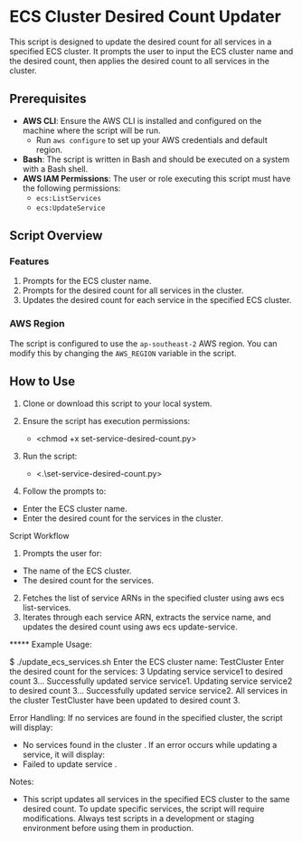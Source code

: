 # ECS Cluster Desired Count Updater

This script is designed to update the desired count for all services in a specified ECS cluster. It prompts the user to input the ECS cluster name and the desired count, then applies the desired count to all services in the cluster.

## Prerequisites

- **AWS CLI**: Ensure the AWS CLI is installed and configured on the machine where the script will be run.
  - Run `aws configure` to set up your AWS credentials and default region.
- **Bash**: The script is written in Bash and should be executed on a system with a Bash shell.
- **AWS IAM Permissions**: The user or role executing this script must have the following permissions:
  - `ecs:ListServices`
  - `ecs:UpdateService`

## Script Overview

### Features
1. Prompts for the ECS cluster name.
2. Prompts for the desired count for all services in the cluster.
3. Updates the desired count for each service in the specified ECS cluster.

### AWS Region
The script is configured to use the `ap-southeast-2` AWS region. You can modify this by changing the `AWS_REGION` variable in the script.

## How to Use

1. Clone or download this script to your local system.
2. Ensure the script has execution permissions:

   - <chmod +x set-service-desired-count.py>
   
3. Run the script:
   - <.\set-service-desired-count.py>
4. Follow the prompts to:
- Enter the ECS cluster name.
- Enter the desired count for the services in the cluster.


Script Workflow
1. Prompts the user for:
- The name of the ECS cluster.
- The desired count for the services.
2. Fetches the list of service ARNs in the specified cluster using aws ecs list-services.
3. Iterates through each service ARN, extracts the service name, and updates the desired count using aws ecs update-service.

  
*****  Example Usage: 

$ ./update_ecs_services.sh
 Enter the ECS cluster name: TestCluster
 Enter the desired count for the services: 3
 Updating service service1 to desired count 3...
 Successfully updated service service1.
 Updating service service2 to desired count 3...
 Successfully updated service service2.
 All services in the cluster TestCluster have been updated to desired count 3.


Error Handling: 
 If no services are found in the specified cluster, the script will display:
  - No services found in the cluster <ClusterName>.
If an error occurs while updating a service, it will display:
  - Failed to update service <ServiceName>.



Notes:
- This script updates all services in the specified ECS cluster to the same desired count. To update specific services, the script will require modifications.
Always test scripts in a development or staging environment before using them in production.
